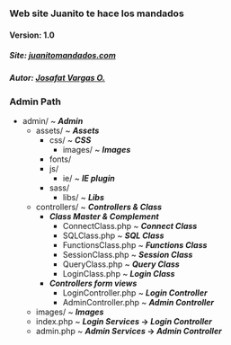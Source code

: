 ### Web site Juanito te hace los mandados 
#### Version: 1.0
##### Site: [juanitomandados.com](http://juanitomandados.com)
##### Autor: [Josafat Vargas O.](http://josdeveloper.com)


### Admin Path

- admin/ ~ **_Admin_**
  - assets/ ~ **_Assets_**
    - css/ ~ **_CSS_**
      - images/ ~ **_Images_**
    - fonts/
    - js/
      - ie/ ~ **_IE plugin_**
    - sass/
      - libs/ ~ **_Libs_**
  - controllers/ ~ **_Controllers & Class_**
    - **_Class Master & Complement_**
        - ConnectClass.php ~ **_Connect Class_**
        - SQLClass.php ~ **_SQL Class_**
        - FunctionsClass.php ~ **_Functions Class_**
        - SessionClass.php ~ **_Session Class_**
        - QueryClass.php ~ **_Query Class_**
        - LoginClass.php ~ **_Login Class_**
    - **_Controllers form views_**
        - LoginController.php ~ **_Login Controller_**
        - AdminController.php ~ **_Admin Controller_**
  - images/ ~ **_Images_**
  - index.php ~ **_Login Services_ -> _Login Controller_**
  - admin.php ~ **_Admin Services_ -> _Admin Controller_**
